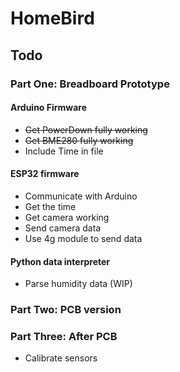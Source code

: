 # HomeBird

## Todo
### Part One: Breadboard Prototype
#### Arduino Firmware
- ~~Get PowerDown fully working~~
- ~~Get BME280 fully working~~
- Include Time in file

#### ESP32 firmware
- Communicate with Arduino
- Get the time
- Get camera working
- Send camera data
- Use 4g module to send data

#### Python data interpreter
- Parse humidity data (WIP)

### Part Two: PCB version

### Part Three: After PCB
- Calibrate sensors
